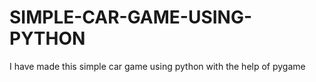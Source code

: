 # SIMPLE-CAR-GAME-USING-PYTHON
I have made this simple car game using python with the help of pygame
